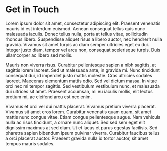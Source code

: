 # Get in Touch

Lorem ipsum dolor sit amet, consectetur adipiscing elit. Praesent venenatis mauris id est interdum euismod. Aenean consequat tellus quis nunc malesuada iaculis. Donec tellus nulla, porta at tellus vitae, sollicitudin rhoncus libero. Suspendisse aliquet risus a libero auctor, nec hendrerit nulla gravida. Vivamus sit amet turpis ac diam semper ultricies eget eu dui. Integer justo diam, tempor vel arcu non, consequat scelerisque turpis. Duis ullamcorper ac libero sed mollis.

Mauris non viverra risus. Curabitur pellentesque sapien a nibh sagittis, at sagittis lorem laoreet. Sed ut malesuada ante, in gravida mi. Nunc tincidunt consequat dui, id imperdiet justo mattis molestie. Cras ultricies sodales laoreet. Maecenas elementum mattis odio. Sed vel dictum massa. In vitae orci nec mi tempor sagittis. Sed vestibulum vestibulum nunc, et malesuada dui ultrices sit amet. Praesent accumsan, mi eu iaculis mollis, elit lectus pretium mi, ac eleifend arcu est nec enim.

Vivamus et orci vel dui mattis placerat. Vivamus pretium viverra placerat. Vivamus sit amet eros lorem. Curabitur venenatis quam quam, sit amet mattis nunc congue vitae. Etiam congue pellentesque augue. Nam vehicula nulla ac risus tincidunt, a ornare nunc aliquet. Sed sed sem eget elit dignissim maximus at sed diam. Ut et lacus et purus egestas facilisis. Sed pharetra sapien bibendum ipsum pulvinar viverra. Curabitur faucibus tellus a orci placerat auctor. Praesent gravida nulla id tortor auctor, sit amet tempus mauris sodales.
